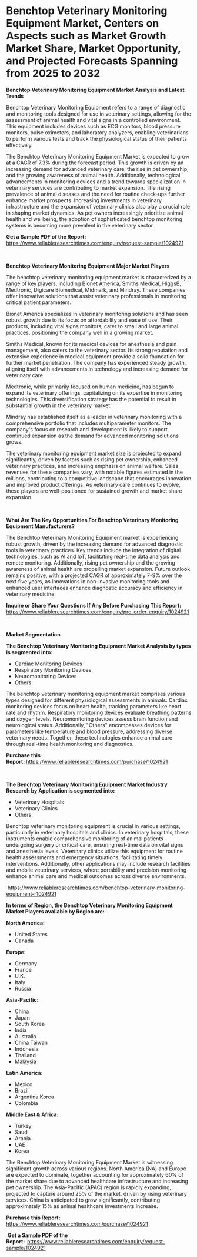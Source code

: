 <p><h1>Benchtop Veterinary Monitoring Equipment Market, Centers on Aspects such as Market Growth Market Share, Market Opportunity, and Projected Forecasts Spanning from 2025 to 2032</h1></p><p><strong>Benchtop Veterinary Monitoring Equipment Market Analysis and Latest Trends</strong></p>
<p><p>Benchtop Veterinary Monitoring Equipment refers to a range of diagnostic and monitoring tools designed for use in veterinary settings, allowing for the assessment of animal health and vital signs in a controlled environment. This equipment includes devices such as ECG monitors, blood pressure monitors, pulse oximeters, and laboratory analyzers, enabling veterinarians to perform various tests and track the physiological status of their patients effectively.</p><p>The Benchtop Veterinary Monitoring Equipment Market is expected to grow at a CAGR of 7.3% during the forecast period. This growth is driven by an increasing demand for advanced veterinary care, the rise in pet ownership, and the growing awareness of animal health. Additionally, technological advancements in monitoring devices and a trend towards specialization in veterinary services are contributing to market expansion. The rising prevalence of animal diseases and the need for routine check-ups further enhance market prospects. Increasing investments in veterinary infrastructure and the expansion of veterinary clinics also play a crucial role in shaping market dynamics. As pet owners increasingly prioritize animal health and wellbeing, the adoption of sophisticated benchtop monitoring systems is becoming more prevalent in the veterinary sector.</p></p>
<p><strong>Get a Sample PDF of the Report:&nbsp;</strong> <a href="https://www.reliableresearchtimes.com/enquiry/request-sample/1024921?utm_campaign=2203&utm_medium=2&utm_source=Github&utm_content=ia&utm_term=18042025&utm_id=benchtop-veterinary-monitoring-equipment">https://www.reliableresearchtimes.com/enquiry/request-sample/1024921</a></p>
<p>&nbsp;</p>
<p><strong>Benchtop Veterinary Monitoring Equipment Major Market Players</strong></p>
<p><p>The benchtop veterinary monitoring equipment market is characterized by a range of key players, including Bionet America, Smiths Medical, HiggsB, Medtronic, Digicare Biomedical, Midmark, and Mindray. These companies offer innovative solutions that assist veterinary professionals in monitoring critical patient parameters.</p><p>Bionet America specializes in veterinary monitoring solutions and has seen robust growth due to its focus on affordability and ease of use. Their products, including vital signs monitors, cater to small and large animal practices, positioning the company well in a growing market.</p><p>Smiths Medical, known for its medical devices for anesthesia and pain management, also caters to the veterinary sector. Its strong reputation and extensive experience in medical equipment provide a solid foundation for further market penetration. The company has experienced steady growth, aligning itself with advancements in technology and increasing demand for veterinary care.</p><p>Medtronic, while primarily focused on human medicine, has begun to expand its veterinary offerings, capitalizing on its expertise in monitoring technologies. This diversification strategy has the potential to result in substantial growth in the veterinary market.</p><p>Mindray has established itself as a leader in veterinary monitoring with a comprehensive portfolio that includes multiparameter monitors. The company's focus on research and development is likely to support continued expansion as the demand for advanced monitoring solutions grows.</p><p>The veterinary monitoring equipment market size is projected to expand significantly, driven by factors such as rising pet ownership, enhanced veterinary practices, and increasing emphasis on animal welfare. Sales revenues for these companies vary, with notable figures estimated in the millions, contributing to a competitive landscape that encourages innovation and improved product offerings. As veterinary care continues to evolve, these players are well-positioned for sustained growth and market share expansion.</p></p>
<p>&nbsp;</p>
<p><strong>What Are The Key Opportunities For Benchtop Veterinary Monitoring Equipment Manufacturers?</strong></p>
<p><p>The Benchtop Veterinary Monitoring Equipment market is experiencing robust growth, driven by the increasing demand for advanced diagnostic tools in veterinary practices. Key trends include the integration of digital technologies, such as AI and IoT, facilitating real-time data analysis and remote monitoring. Additionally, rising pet ownership and the growing awareness of animal health are propelling market expansion. Future outlook remains positive, with a projected CAGR of approximately 7-9% over the next five years, as innovations in non-invasive monitoring tools and enhanced user interfaces enhance diagnostic accuracy and efficiency in veterinary medicine.</p></p>
<p><strong>Inquire or Share Your Questions If Any Before Purchasing This Report:</strong> <a href="https://www.reliableresearchtimes.com/enquiry/pre-order-enquiry/1024921?utm_campaign=2203&utm_medium=2&utm_source=Github&utm_content=ia&utm_term=18042025&utm_id=benchtop-veterinary-monitoring-equipment">https://www.reliableresearchtimes.com/enquiry/pre-order-enquiry/1024921</a></p>
<p>&nbsp;</p>
<p><strong>Market Segmentation</strong></p>
<p><strong>The Benchtop Veterinary Monitoring Equipment Market Analysis by types is segmented into:</strong></p>
<p><ul><li>Cardiac Monitoring Devices</li><li>Respiratory Monitoring Devices</li><li>Neuromonitoring Devices</li><li>Others</li></ul></p>
<p><p>The benchtop veterinary monitoring equipment market comprises various types designed for different physiological assessments in animals. Cardiac monitoring devices focus on heart health, tracking parameters like heart rate and rhythm. Respiratory monitoring devices evaluate breathing patterns and oxygen levels. Neuromonitoring devices assess brain function and neurological status. Additionally, "Others" encompasses devices for parameters like temperature and blood pressure, addressing diverse veterinary needs. Together, these technologies enhance animal care through real-time health monitoring and diagnostics.</p></p>
<p><strong>Purchase this Report:&nbsp;</strong><a href="https://www.reliableresearchtimes.com/purchase/1024921?utm_campaign=2203&utm_medium=2&utm_source=Github&utm_content=ia&utm_term=18042025&utm_id=benchtop-veterinary-monitoring-equipment">https://www.reliableresearchtimes.com/purchase/1024921</a></p>
<p>&nbsp;</p>
<p><strong>The Benchtop Veterinary Monitoring Equipment Market Industry Research by Application is segmented into:</strong></p>
<p><ul><li>Veterinary Hospitals</li><li>Veterinary Clinics</li><li>Others</li></ul></p>
<p><p>Benchtop veterinary monitoring equipment is crucial in various settings, particularly in veterinary hospitals and clinics. In veterinary hospitals, these instruments enable comprehensive monitoring of animal patients undergoing surgery or critical care, ensuring real-time data on vital signs and anesthesia levels. Veterinary clinics utilize this equipment for routine health assessments and emergency situations, facilitating timely interventions. Additionally, other applications may include research facilities and mobile veterinary services, where portability and precision monitoring enhance animal care and medical outcomes across diverse environments.</p></p>
<p><a href="https://www.reliableresearchtimes.com/benchtop-veterinary-monitoring-equipment-r1024921?utm_campaign=2203&utm_medium=2&utm_source=Github&utm_content=ia&utm_term=18042025&utm_id=benchtop-veterinary-monitoring-equipment">&nbsp;https://www.reliableresearchtimes.com/benchtop-veterinary-monitoring-equipment-r1024921</a></p>
<p><strong>In terms of Region, the Benchtop Veterinary Monitoring Equipment Market Players available by Region are:</strong></p>
<p>
    <p> <strong> North America: </strong>
        <ul>
            <li>United States</li>
            <li>Canada</li>
        </ul>
        </p> 
    <p> <strong> Europe: </strong>
        <ul>
            <li>Germany</li>
            <li>France</li>
            <li>U.K.</li>
            <li>Italy</li>
            <li>Russia</li>
        </ul>
        </p> 
    <p> <strong> Asia-Pacific: </strong>
        <ul>
            <li>China</li>
            <li>Japan</li>
            <li>South Korea</li>
            <li>India</li>
            <li>Australia</li>
            <li>China Taiwan</li>
            <li>Indonesia</li>
            <li>Thailand</li>
            <li>Malaysia</li>
        </ul>
        </p> 
    <p> <strong> Latin America: </strong>
        <ul>
            <li>Mexico</li>
            <li>Brazil</li>
            <li>Argentina Korea</li>
            <li>Colombia</li>
        </ul>
        </p> 
    <p> <strong> Middle East & Africa: </strong>
        <ul>
            <li>Turkey</li>
            <li>Saudi</li>
            <li>Arabia</li>
            <li>UAE</li>
            <li>Korea</li>
        </ul>
    </p>
    </p>
<p><p>The Benchtop Veterinary Monitoring Equipment Market is witnessing significant growth across various regions. North America (NA) and Europe are expected to dominate, together accounting for approximately 60% of the market share due to advanced healthcare infrastructure and increasing pet ownership. The Asia-Pacific (APAC) region is rapidly expanding, projected to capture around 25% of the market, driven by rising veterinary services. China is anticipated to grow significantly, contributing approximately 15% as animal healthcare investments increase.</p></p>
<p><strong>Purchase this Report: </strong><a href="https://www.reliableresearchtimes.com/purchase/1024921?utm_campaign=2203&utm_medium=2&utm_source=Github&utm_content=ia&utm_term=18042025&utm_id=benchtop-veterinary-monitoring-equipment">https://www.reliableresearchtimes.com/purchase/1024921</a></p>
<p>&nbsp;<strong>Get a Sample PDF of the Report:&nbsp;&nbsp;</strong><a href="https://www.reliableresearchtimes.com/enquiry/request-sample/1024921?utm_campaign=2203&utm_medium=2&utm_source=Github&utm_content=ia&utm_term=18042025&utm_id=benchtop-veterinary-monitoring-equipment">https://www.reliableresearchtimes.com/enquiry/request-sample/1024921</a></p>
<p><strong></strong></p>
<p><p></p><p></p><p></p></p>